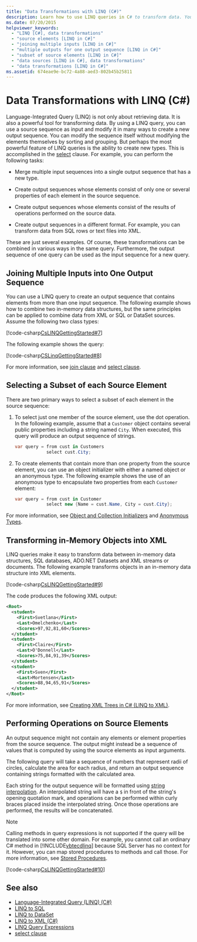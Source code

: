 ```yaml
---
title: "Data Transformations with LINQ (C#)"
description: Learn how to use LINQ queries in C# to transform data. You can modify the sequence by sorting and grouping and create new types by using the select clause.
ms.date: 07/20/2015
helpviewer_keywords: 
  - "LINQ [C#], data transformations"
  - "source elements [LINQ in C#]"
  - "joining multiple inputs [LINQ in C#]"
  - "multiple outputs for one output sequence [LINQ in C#]"
  - "subset of source elements [LINQ in C#]"
  - "data sources [LINQ in C#], data transformations"
  - "data transformations [LINQ in C#]"
ms.assetid: 674eae9e-bc72-4a88-aed3-802b45b25811
---
```

# Data Transformations with LINQ (C#)
Language-Integrated Query (LINQ) is not only about retrieving data. It is also a powerful tool for transforming data. By using a LINQ query, you can use a source sequence as input and modify it in many ways to create a new output sequence. You can modify the sequence itself without modifying the elements themselves by sorting and grouping. But perhaps the most powerful feature of LINQ queries is the ability to create new types. This is accomplished in the [select](../../../language-reference/keywords/select-clause.md) clause. For example, you can perform the following tasks:  
  
- Merge multiple input sequences into a single output sequence that has a new type.  
  
- Create output sequences whose elements consist of only one or several properties of each element in the source sequence.  
  
- Create output sequences whose elements consist of the results of operations performed on the source data.  
  
- Create output sequences in a different format. For example, you can transform data from SQL rows or text files into XML.  
  
 These are just several examples. Of course, these transformations can be combined in various ways in the same query. Furthermore, the output sequence of one query can be used as the input sequence for a new query.  
  
## Joining Multiple Inputs into One Output Sequence  
 You can use a LINQ query to create an output sequence that contains elements from more than one input sequence. The following example shows how to combine two in-memory data structures, but the same principles can be applied to combine data from XML or SQL or DataSet sources. Assume the following two class types:  
  
 [!code-csharp[CsLINQGettingStarted#7](~/samples/snippets/csharp/VS_Snippets_VBCSharp/CsLINQGettingStarted/CS/Class1.cs#7)]  
  
 The following example shows the query:  
  
 [!code-csharp[CSLinqGettingStarted#8](~/samples/snippets/csharp/VS_Snippets_VBCSharp/CsLINQGettingStarted/CS/Class1.cs#8)]  
  
 For more information, see [join clause](../../../language-reference/keywords/join-clause.md) and [select clause](../../../language-reference/keywords/select-clause.md).  
  
## Selecting a Subset of each Source Element  
 There are two primary ways to select a subset of each element in the source sequence:  
  
1. To select just one member of the source element, use the dot operation. In the following example, assume that a `Customer` object contains several public properties including a string named `City`. When executed, this query will produce an output sequence of strings.  
  
    ```csharp
    var query = from cust in Customers  
                select cust.City;  
    ```  
  
2. To create elements that contain more than one property from the source element, you can use an object initializer with either a named object or an anonymous type. The following example shows the use of an anonymous type to encapsulate two properties from each `Customer` element:  
  
    ```csharp
    var query = from cust in Customer  
                select new {Name = cust.Name, City = cust.City};  
    ```  
  
 For more information, see [Object and Collection Initializers](../../classes-and-structs/object-and-collection-initializers.md) and [Anonymous Types](../../classes-and-structs/anonymous-types.md).  
  
## Transforming in-Memory Objects into XML  
 LINQ queries make it easy to transform data between in-memory data structures, SQL databases, ADO.NET Datasets and XML streams or documents. The following example transforms objects in an in-memory data structure into XML elements.  
  
 [!code-csharp[CsLINQGettingStarted#9](~/samples/snippets/csharp/VS_Snippets_VBCSharp/CsLINQGettingStarted/CS/Class1.cs#9)]  
  
 The code produces the following XML output:  
  
```xml  
<Root>  
  <student>  
    <First>Svetlana</First>  
    <Last>Omelchenko</Last>  
    <Scores>97,92,81,60</Scores>  
  </student>  
  <student>  
    <First>Claire</First>  
    <Last>O'Donnell</Last>  
    <Scores>75,84,91,39</Scores>  
  </student>  
  <student>  
    <First>Sven</First>  
    <Last>Mortensen</Last>  
    <Scores>88,94,65,91</Scores>  
  </student>  
</Root>  
```  
  
 For more information, see [Creating XML Trees in C# (LINQ to XML)](../../../../standard/linq/create-xml-trees.md).  
  
## Performing Operations on Source Elements  
 An output sequence might not contain any elements or element properties from the source sequence. The output might instead be a sequence of values that is computed by using the source elements as input arguments.

 The following query will take a sequence of numbers that represent radii of circles, calculate the area for each radius, and return an output sequence containing strings formatted with the calculated area.

 Each string for the output sequence will be formatted using [string interpolation](../../../language-reference/tokens/interpolated.md). An interpolated string will have a `$` in front of the string's opening quotation mark, and operations can be performed within curly braces placed inside the interpolated string. Once those operations are performed, the results will be concatenated.
  
> [!NOTE]
> Calling methods in query expressions is not supported if the query will be translated into some other domain. For example, you cannot call an ordinary C# method in [!INCLUDE[vbtecdlinq](~/includes/vbtecdlinq-md.md)] because SQL Server has no context for it. However, you can map stored procedures to methods and call those. For more information, see [Stored Procedures](../../../../framework/data/adonet/sql/linq/stored-procedures.md).  
  
 [!code-csharp[CsLINQGettingStarted#10](~/samples/snippets/csharp/VS_Snippets_VBCSharp/CsLINQGettingStarted/CS/Class1.cs#10)]  
  
## See also

- [Language-Integrated Query (LINQ) (C#)](./index.md)
- [LINQ to SQL](../../../../framework/data/adonet/sql/linq/index.md)
- [LINQ to DataSet](../../../../framework/data/adonet/linq-to-dataset.md)
- [LINQ to XML (C#)](../../../../standard/linq/linq-xml-overview.md)
- [LINQ Query Expressions](../../../linq/index.md)
- [select clause](../../../language-reference/keywords/select-clause.md)
